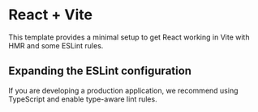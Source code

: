 # React + Vite

This template provides a minimal setup to get React working in Vite with HMR and some ESLint rules.




## Expanding the ESLint configuration

If you are developing a production application, we recommend using TypeScript and enable type-aware lint rules. 
